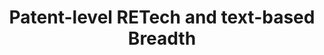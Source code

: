 ---
citation: Donald E. Bowen, III, Laurent Frésard, Gerard Hoberg (2022) Rapidly Evolving
  Technologies and Startup Exits. Management Science 0(0). https://doi.org/10.1287/mnsc.2022.4362
code: https://github.com/donbowen/Patent-Text-Variables
contributors: Donald Bowen, Laurent Fresard, Gerard Hoberg
cost: Free
description: '“RETech” measures whether the patent pertains to a technological area
  that is rapidly evolving (i.e., following breakthroughs) or stable. Higher levels
  of the measure detects patents in new areas and those in subsequent waves of development.
  High RETech patents substitute for existing technologies rather than complement
  them, receive more citations and get higher stock market reactions. Among measures
  without look-ahead bias, RETech has the strongest association with notable breakthrough
  patents (like lasers, DNA modifications,  satellites, Google’s PageRank, and more).


  “Tech Breadth” measures how much (or little) the patent’s text is spread across
  technological fields. Patents with low levels of breadth (i.e. 0) are niche and
  can be understood by scientists familiar with a single field of study. High values
  of breadth indicate that the patent imbues ideas from many fields and will likely
  require teams with diverse knowledge to implement. Low breadth patents should be
  more redeployable and complementary to the technology stacks outside the inventing
  firm.                       '
documentation: https://bowen.finance/bfh_data/
doi: https://doi.org/10.1287/mnsc.2022.4362
last_edit: Wed, 20 Jul 2022 13:47:16 GMT
location: https://bowen.finance/bfh_data/
maintained_by: Donald Bowen
related_publications: Donald E. Bowen, III, Laurent Frésard, Gerard Hoberg (2022)
  Rapidly Evolving Technologies and Startup Exits. Management Science 0(0). https://doi.org/10.1287/mnsc.2022.4362
shortname: retech
size: 210MB
tags:
- patents
- breakthrough
- evolution
- waves
- productivity
thumbnail_url: https://github.com/donbowen/Patent-Text-Variables/raw/main/code/updated_graphs/RETech-1930.png
timeframe: 1930-2018
title: Patent-level RETech and text-based Breadth
uuid: 08826b49-31e3-4487-a2c7-302b71f23a88
versioning: 'yes'
---